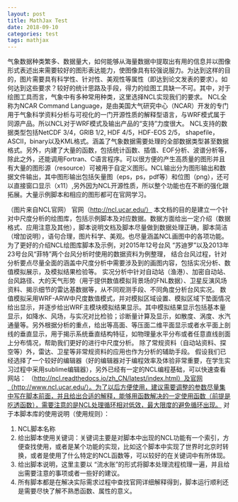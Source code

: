 ```yaml
---
layout: post
title: MathJax Test
date: 2018-09-10
categories: test
tags: mathjax 
---
```

气象数据种类繁多、数据量大，如何能够从海量数据中提取出有用的信息并以图像形式表述出来需要较好的图形表达能力，使图像具有较强说服力。为达到这样的目的，图片需要具有科学性、针对性、美观性等属性（即达到论文发表的要求）。如何达到这些要求？较好的统计思路及手段，得力的绘图工具缺一不可。其中，对于绘图工具而言，气象中有多种常用种类，这里选择NCL实现我们的要求。
NCL全称为NCAR Command Language，是由美国大气研究中心（NCAR）开发的专门用于气象科学资料分析与可视化的一门开源性质的解释型语言，与WRF模式属于同源产品。所以NCL对于WRF模式及输出产品的“支持”力度很大。
NCL支持的数据类型包括NetCDF 3/4，GRIB 1/2, HDF 4/5，HDF-EOS 2/5， shapefile，ASCII，binary以及KML格式。涵盖了气象数据需要处理的全部数据类型甚至数据格式。另外，内建了大量的函数，包括统计函数、插值、EOF分析、波谱分析等，除此之外，还能调用Fortran、C语言程序。可以很方便的产生高质量的图形并且有大量的图形源（resource）可被用于自定义图形。NCL输出分为图形输出和数据文件输出，其中图形输出包括矢量图（eps，ps，pdf等）和位图（png），还可以直接窗口显示（x11）,另外因为NCL开源性质，所以整个功能也在不断的强化跟拓展。大量示例脚本和相应的图形都可在官网学习。
 
（图片来自NCL官网）
官网（http://ncl.ucar.edu/） 
本文档的目的是建立一个针对中尺度分析的绘图库，包括示例脚本及对应数据。数据方面给出一定介绍（数据格式、应用注意及其他），脚本说明文档及脚本尽量做到数据处理正确，脚本简洁（增加说明），语句合理，图片科学、美观。也尽量涵盖NCL画图中的各项功能。为了更好的介绍NCL绘图库脚本及示例，对2015年12号台风 “苏迪罗”以及2013年23号台风“菲特”两个台风分析时使用的数据资料为例整理， 结合台风过程，针对分析要点尽量全面的涵盖中尺度分析中需要涉及到的画图内容，包括实况分析、数值模拟展示，及模拟结果检验等。
实况分析中针对自动站（渔港）、加密自动站、台风路径、大的天气形势（用于提供数值模拟背景场的FNL数据）、卫星反演风场资料、揭示细节的雷达基数据等，从不同观测手段、不同角度分析台风实况。
数值模拟采用WRF-ARW中尺度数值模式，并对模拟区域设置、模拟区域下垫面情况给出显示，并逐步给出WRF主模块模拟结果显示。其中模拟结果显示包括基本量显示，如降水、风场，与实况对比检验；诊断量计算及显示，如散度、涡度、水汽通量等。另外根据分析的重点，给出等高面、等压面二维平面显示或者水平面上剖线的垂直显示，用于揭示系统垂直结构特征，如物理量水平分布或者任意直线剖面上分布情况，帮助我们更好的进行中尺度分析。
除了常规资料（自动站资料、探空等）外，雷达、卫星等非常规资料的应用也作为分析的辅助手段。
假设我们已经选择了一个较好的编辑器（好的编辑器对于编程效率及体验非常重要，在学生实习过程中采用sublime编辑器），另外已经有一定的NCL编程基础，可以快速查看网站： （http://ncl.readthedocs.io/zh_CN/latest/index.html）及官网（http://www.ncl.ucar.edu/）。为了以后方便使用，建议需要调整的参数尽量集中写在脚本前面，并且给出合适的解释，能够用函数解决的一定使用函数（前提是吃透函数），需要注意的是NCL处理循环相对低效，最大限度的避免循环出现。
对于本脚本库的使用说明（使用规则）：
1.	NCL脚本名称
2.	给出脚本使用关键词：关键词主要是对脚本中出现的NCL功能有一个索引，方便查找使用，或者是某个功能的实现，比如这个脚本中实现了世界时北京时转换，或者是使用了什么特定的NCL函数等，可以较好的在关键词中有所体现。
3.	给出脚本说明，这里主要以 “流水账”的形式将脚本处理流程梳理一遍，并且给出需要注意的事项或者一些好的建议。
4.	所有脚本都是在解决实际需求过程中查找官网详细解释得到，脚本运行顺利还是需要尽快了解不熟悉函数、属性的意义。
